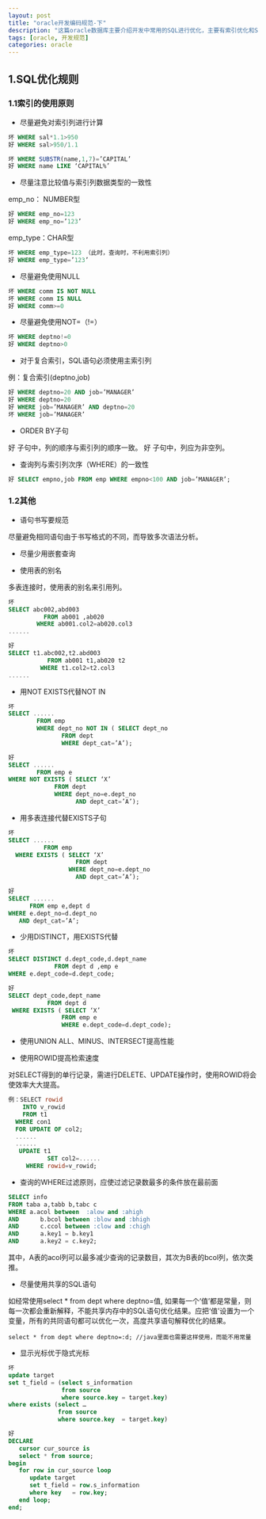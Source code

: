 ```yaml
---
layout: post
title: "oracle开发编码规范-下"
description: "这篇oracle数据库主要介绍开发中常用的SQL进行优化，主要有索引优化和SQL语句的优化"
tags: [oracle, 开发规范]
categories: oracle
---
```


## 1.SQL优化规则

### 1.1索引的使用原则

- 尽量避免对索引列进行计算

```sql
坏 WHERE sal*1.1>950
好 WHERE sal>950/1.1
```

```sql
坏 WHERE SUBSTR(name,1,7)=’CAPITAL’
好 WHERE name LIKE ‘CAPITAL%’
```

- 尽量注意比较值与索引列数据类型的一致性

emp_no： NUMBER型

```sql
好 WHERE emp_no=123
好 WHERE emp_no=’123’
```

emp_type：CHAR型

```sql
坏 WHERE emp_type=123 （此时，查询时，不利用索引列）
好 WHERE emp_type=’123’
```

- 尽量避免使用NULL

```sql
坏 WHERE comm IS NOT NULL
坏 WHERE comm IS NULL
好 WHERE comm>=0
```

- 尽量避免使用NOT=（!=）

```sql
坏 WHERE deptno!=0
好 WHERE deptno>0
```

- 对于复合索引，SQL语句必须使用主索引列

例：复合索引(deptno,job)

```sql
好 WHERE deptno=20 AND job=’MANAGER’
好 WHERE deptno=20
好 WHERE job=’MANAGER’ AND deptno=20
坏 WHERE job=’MANAGER’
```

- ORDER BY子句

好 子句中，列的顺序与索引列的顺序一致。
好 子句中，列应为非空列。

- 查询列与索引列次序（WHERE）的一致性

```sql
好 SELECT empno,job FROM emp WHERE empno<100 AND job=’MANAGER’;
```

### 1.2其他

- 语句书写要规范

尽量避免相同语句由于书写格式的不同，而导致多次语法分析。

- 尽量少用嵌套查询

- 使用表的别名

多表连接时，使用表的别名来引用列。

```sql
坏
SELECT abc002,abd003
          FROM ab001 ,ab020
        WHERE ab001.col2=ab020.col3
......
```

```sql
好
SELECT t1.abc002,t2.abd003
           FROM ab001 t1,ab020 t2
         WHERE t1.col2=t2.col3
......
```

- 用NOT EXISTS代替NOT IN

```sql
坏
SELECT ......
        FROM emp
        WHERE dept_no NOT IN ( SELECT dept_no
               FROM dept
               WHERE dept_cat=’A’);

好
SELECT ......
        FROM emp e
WHERE NOT EXISTS ( SELECT ‘X’
             FROM dept
             WHERE dept_no=e.dept_no
                   AND dept_cat=’A’);
```

- 用多表连接代替EXISTS子句

```sql
坏
SELECT ......
          FROM emp
  WHERE EXISTS ( SELECT ‘X’
                   FROM dept
                 WHERE dept_no=e.dept_no
                   AND dept_cat=’A’);

好
SELECT ......
      FROM emp e,dept d
WHERE e.dept_no=d.dept_no
   AND dept_cat=’A’;
```

- 少用DISTINCT，用EXISTS代替

```sql
坏
SELECT DISTINCT d.dept_code,d.dept_name
             FROM dept d ,emp e
WHERE e.dept_code=d.dept_code;

好
SELECT dept_code,dept_name
           FROM dept d
 WHERE EXISTS ( SELECT ‘X’
               FROM emp e
               WHERE e.dept_code=d.dept_code);
```

- 使用UNION ALL、MINUS、INTERSECT提高性能

- 使用ROWID提高检索速度

对SELECT得到的单行记录，需进行DELETE、UPDATE操作时，使用ROWID将会使效率大大提高。

```sql
例：SELECT rowid
    INTO v_rowid
    FROM t1
  WHERE con1
  FOR UPDATE OF col2;
  ......
  ......
   UPDATE t1
           SET col2=......
     WHERE rowid=v_rowid;
```

- 查询的WHERE过滤原则，应使过滤记录数最多的条件放在最前面

```sql
SELECT info
FROM taba a,tabb b,tabc c
WHERE a.acol between  :alow and :ahigh
AND      b.bcol between :blow and :bhigh
AND      c.ccol between :clow and :chigh
AND      a.key1 = b.key1
AND      a.key2 = c.key2;
```
其中，A表的acol列可以最多减少查询的记录数目，其次为B表的bcol列，依次类推。

- 尽量使用共享的SQL语句

如经常使用select * from dept where deptno=值, 如果每一个‘值’都是常量，则每一次都会重新解释，不能共享内存中的SQL语句优化结果。应把‘值’设置为一个变量，所有的共同语句都可以优化一次，高度共享语句解释优化的结果。

    select * from dept where deptno=:d; //java里面也需要这样使用，而能不用常量

- 显示光标优于隐式光标

```sql
坏
update target
set t_field = (select s_information
               from source
               where source.key = target.key)
where exists (select …
              from source
              where source.key  = target.key)

好
DECLARE
   cursor cur_source is
   select * from source;
begin
   for row in cur_source loop
      update target
      set t_field = row.s_information
      where key   = row.key;
   end loop;
end;
```










